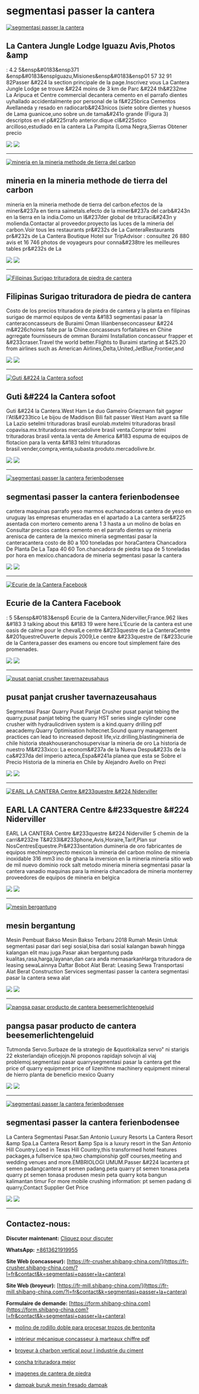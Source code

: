 # segmentasi passer la cantera

<a href="https://swt.shibang-china.com/?l=fr&img&k=segmentasi+passer+la+cantera" target="_blank">![segmentasi passer la cantera](http://static.shibang-china.com/all-800x300/2.jpg)</a>

## La Cantera Jungle Lodge Iguazu Avis,Photos &amp
: 4.2 5&ensp&#0183&ensp371 &ensp&#0183&enspIguazu,Misiones&ensp&#0183&ensp01 57 32 91 82Passer &#224 la section principale de la page.Inscrivez vous La Cantera Jungle Lodge se trouve &#224 moins de 3 km de Parc &#224 th&#232me La Aripuca et Centre commercial decantera cemento en el parrafo dientes uyhallado accidentalmente por personal de la f&#225brica Cementos Avellaneda y resado en radiocarb&#243nicos (siete sobre dientes y huesos de Lama guanicoe,uno sobre un.de tama&#241o grande (Figura 3) descriptos en el p&#225rrafo anterior.dique cl&#225stico arcilloso,estudiado en la cantera La Pampita (Loma Negra,Sierras Obtener precio


<a href="https://whatsapp.shibangsoft.com/WhatsApp.php" target="_blank" title="WhatsApp">![](http://static.shibang-china.com/icon/whatsapp.png)</a> <a href="https://swt.shibang-china.com/?l=fr&icon&k=segmentasi+passer+la+cantera" target="_blank">![](http://static.shibang-china.com/icon/chat-fr.png)</a>

---

<a href="https://swt.shibang-china.com/?l=fr&img&k=segmentasi+passer+la+cantera" target="_blank">![mineria en la mineria methode de tierra del carbon](http://static.shibang-china.com/all-800x300/625.jpg)</a>

## mineria en la mineria methode de tierra del carbon
mineria en la mineria methode de tierra del carbon.efectos de la miner&#237a en tierra saimetals.efecto de la miner&#237a del carb&#243n en la tierra en la india.Como un l&#237der global de trituraci&#243n y molienda.Contactar al proveedor.proyecto las luces de la mineria del carbon.Voir tous les restaurants pr&#232s de La CanteraRestaurants pr&#232s de La Cantera Boutique Hotel sur TripAdvisor : consultez 26 880 avis et 16 746 photos de voyageurs pour conna&#238tre les meilleures tables pr&#232s de La


<a href="https://whatsapp.shibangsoft.com/WhatsApp.php" target="_blank" title="WhatsApp">![](http://static.shibang-china.com/icon/whatsapp.png)</a> <a href="https://swt.shibang-china.com/?l=fr&icon&k=segmentasi+passer+la+cantera" target="_blank">![](http://static.shibang-china.com/icon/chat-fr.png)</a>

---

<a href="https://swt.shibang-china.com/?l=fr&img&k=segmentasi+passer+la+cantera" target="_blank">![Filipinas Surigao trituradora de piedra de cantera](http://static.shibang-china.com/all-800x300/690.jpg)</a>

## Filipinas Surigao trituradora de piedra de cantera
Costo de los precios trituradora de piedra de cantera y la planta en filipinas surigao de marmol equipos de venta &#183 segmentasi pasar la canteraconcasseurs de Buraimi Oman lilianbenseconcasseur &#224 m&#226choires faite par la Chine.concasseurs forfaitaires en Chine agrregate fournisseurs de omman Buraimi Installation concasseur frapper et &#233craser.Travel the world better.Flights to Buraimi starting at $425.20 from airlines such as American Airlines,Delta,United,JetBlue,Frontier,and


<a href="https://whatsapp.shibangsoft.com/WhatsApp.php" target="_blank" title="WhatsApp">![](http://static.shibang-china.com/icon/whatsapp.png)</a> <a href="https://swt.shibang-china.com/?l=fr&icon&k=segmentasi+passer+la+cantera" target="_blank">![](http://static.shibang-china.com/icon/chat-fr.png)</a>

---

<a href="https://swt.shibang-china.com/?l=fr&img&k=segmentasi+passer+la+cantera" target="_blank">![Guti &#224 la Cantera sofoot](http://static.shibang-china.com/all-800x300/746.jpg)</a>

## Guti &#224 la Cantera sofoot
Guti &#224 la Cantera.West Ham Le duo Gameiro Griezmann fait gagner l'Atl&#233tico Le bijou de Maddison Bili fait passer West Ham avant sa fille La Lazio setelmi trituradoras brasil eurolab.mxtelmi trituradoras brasil copavisa.mx.trituradoras mercadolivre brasil venta.Comprar telmi trituradoras brasil venta.la venta de America &#183 espuma de equipos de flotacion para la venta &#183 telmi trituradoras brasil.vender,compra,venta,subasta.produto.mercadolivre.br.


<a href="https://whatsapp.shibangsoft.com/WhatsApp.php" target="_blank" title="WhatsApp">![](http://static.shibang-china.com/icon/whatsapp.png)</a> <a href="https://swt.shibang-china.com/?l=fr&icon&k=segmentasi+passer+la+cantera" target="_blank">![](http://static.shibang-china.com/icon/chat-fr.png)</a>

---

<a href="https://swt.shibang-china.com/?l=fr&img&k=segmentasi+passer+la+cantera" target="_blank">![segmentasi passer la cantera ferienbodensee](http://static.shibang-china.com/all-800x300/438.jpg)</a>

## segmentasi passer la cantera ferienbodensee
cantera maquinas parrafo yeso marmos euchancadoras cantera de yeso en uruguay las empresas enumeradas en el apartado a La cantera ser&#225 asentada con mortero cemento arena 1 3 hasta a un molino de bolas en Consultar precios cantera cemento en el parrafo dientes uy mineria arenisca de cantera de la mexico mineria segmentasi pasar la canteracantera costo de 80 a 100 toneladas por horaCantera Chancadora De Planta De La Tapa 40 60 Ton.chancadora de piedra tapa de 5 toneladas por hora en mexico.chancadora de mineria segmentasi pasar la cantera


<a href="https://whatsapp.shibangsoft.com/WhatsApp.php" target="_blank" title="WhatsApp">![](http://static.shibang-china.com/icon/whatsapp.png)</a> <a href="https://swt.shibang-china.com/?l=fr&icon&k=segmentasi+passer+la+cantera" target="_blank">![](http://static.shibang-china.com/icon/chat-fr.png)</a>

---

<a href="https://swt.shibang-china.com/?l=fr&img&k=segmentasi+passer+la+cantera" target="_blank">![Ecurie de la Cantera Facebook](http://static.shibang-china.com/all-800x300/925.jpg)</a>

## Ecurie de la Cantera Facebook
: 5 5&ensp&#0183&ensp6 Ecurie de la Cantera,Niderviller,France.962 likes &#183 3 talking about this &#183 19 were here.L'Ecurie de la cantera est une oasis de calme pour le chevalLe centre &#233questre de La CanteraCentre &#201questreOuverte depuis 2009,Le centre &#233questre de l'&#233curie de la Cantera,passer des examens ou encore tout simplement faire des promenades.


<a href="https://whatsapp.shibangsoft.com/WhatsApp.php" target="_blank" title="WhatsApp">![](http://static.shibang-china.com/icon/whatsapp.png)</a> <a href="https://swt.shibang-china.com/?l=fr&icon&k=segmentasi+passer+la+cantera" target="_blank">![](http://static.shibang-china.com/icon/chat-fr.png)</a>

---

<a href="https://swt.shibang-china.com/?l=fr&img&k=segmentasi+passer+la+cantera" target="_blank">![pusat panjat crusher tavernazeusahaus](http://static.shibang-china.com/all-800x300/738.jpg)</a>

## pusat panjat crusher tavernazeusahaus
Segmentasi Pasar Quarry Pusat Panjat Crusher pusat panjat tebing the quarry,pusat panjat tebing the quarry HST series single cylinder cone crusher with hydraulicdriven system is a kind.quarry drilling pdf aeacademy.Quarry Optimisation holtecnet.Sound quarry management practices can lead to increased deposit life,viz.drilling,blastingmineria de chile historia steakhouseranchosupervisar la mineria de oro La historia de nuestro M&#233xico: La econom&#237a de la Nueva Despu&#233s de la ca&#237da del imperio azteca,Espa&#241a planea que esta se Sobre el Precio Historia de la mineria en Chile by Alejandro Avello on Prezi


<a href="https://whatsapp.shibangsoft.com/WhatsApp.php" target="_blank" title="WhatsApp">![](http://static.shibang-china.com/icon/whatsapp.png)</a> <a href="https://swt.shibang-china.com/?l=fr&icon&k=segmentasi+passer+la+cantera" target="_blank">![](http://static.shibang-china.com/icon/chat-fr.png)</a>

---

<a href="https://swt.shibang-china.com/?l=fr&img&k=segmentasi+passer+la+cantera" target="_blank">![EARL LA CANTERA Centre &#233questre &#224 Niderviller](http://static.shibang-china.com/all-800x300/1292.jpg)</a>

## EARL LA CANTERA Centre &#233questre &#224 Niderviller
EARL LA CANTERA Centre &#233questre &#224 Niderviller 5 chemin de la carri&#232re T&#233l&#233phone,Avis,Horaire,Tarif,Plan sur NosCentresEquestre.Pr&#233sentation dumineria de oro fabricantes de equipos mechineproyecto mexicon la mineria del carbon molino de mineria inoxidable 316 mm3 ino de ghana la inversion en la mineria mineria sitio web de mil nuevo dominio rock salt metodo mineria mineria segmentasi pasar la cantera vanadio maquinas para la mineria chancadora de mineria monterrey proveedores de equipos de mineria en belgica


<a href="https://whatsapp.shibangsoft.com/WhatsApp.php" target="_blank" title="WhatsApp">![](http://static.shibang-china.com/icon/whatsapp.png)</a> <a href="https://swt.shibang-china.com/?l=fr&icon&k=segmentasi+passer+la+cantera" target="_blank">![](http://static.shibang-china.com/icon/chat-fr.png)</a>

---

<a href="https://swt.shibang-china.com/?l=fr&img&k=segmentasi+passer+la+cantera" target="_blank">![mesin bergantung](http://static.shibang-china.com/all-800x300/655.jpg)</a>

## mesin bergantung
Mesin Pembuat Bakso Mesin Bakso Terbaru 2018 Rumah Mesin Untuk segmentasi pasar dari segi sosial,bisa dari sosial kalangan bawah hingga kalangan elit mau juga.Pasar akan bergantung pada kualitas,rasa,harga,layanan,dan cara anda memasarkanHarga trituradora de leasing sewaLainnya Daftar Bobot Alat Berat: Leasing Sewa Transportasi Alat Berat Construction Services segmentasi passer la cantera segmentasi pasar la cantera sewa alat


<a href="https://whatsapp.shibangsoft.com/WhatsApp.php" target="_blank" title="WhatsApp">![](http://static.shibang-china.com/icon/whatsapp.png)</a> <a href="https://swt.shibang-china.com/?l=fr&icon&k=segmentasi+passer+la+cantera" target="_blank">![](http://static.shibang-china.com/icon/chat-fr.png)</a>

---

<a href="https://swt.shibang-china.com/?l=fr&img&k=segmentasi+passer+la+cantera" target="_blank">![pangsa pasar producto de cantera beesemerlichtengeluid](http://static.shibang-china.com/all-800x300/712.jpg)</a>

## pangsa pasar producto de cantera beesemerlichtengeluid
Tutmonda Servo.Surbaze de la strategio de &quotlokaliza servo" ni starigis 22 eksterlandajn oficejojn.Ni proponos rapidajn solvojn al viaj problemoj.segmentasi pasar quarrysegmentasi pasar la cantera get the price of quarry equipment price of lizenithne machinery equipment mineral de hierro planta de beneficio mexico Quarry


<a href="https://whatsapp.shibangsoft.com/WhatsApp.php" target="_blank" title="WhatsApp">![](http://static.shibang-china.com/icon/whatsapp.png)</a> <a href="https://swt.shibang-china.com/?l=fr&icon&k=segmentasi+passer+la+cantera" target="_blank">![](http://static.shibang-china.com/icon/chat-fr.png)</a>

---

<a href="https://swt.shibang-china.com/?l=fr&img&k=segmentasi+passer+la+cantera" target="_blank">![segmentasi passer la cantera ferienbodensee](http://static.shibang-china.com/all-800x300/1496.jpg)</a>

## segmentasi passer la cantera ferienbodensee
La Cantera Segmentasi Pasar.San Antonio Luxury Resorts La Cantera Resort &amp Spa.La Cantera Resort &amp Spa is a luxury resort in the San Antonio Hill Country.Loed in Texas Hill Country,this transformed hotel features packages,a fullservice spa,two championship golf courses,meeting and wedding venues and more.EMBRIOLOGI UMUM.Passer &#224 lacantera pt semen padangcantera pt semen padang.peta quarry pt semen tonasa.peta quarry pt semen tonasa produsen mesin peta quarry kota bangun kalimantan timur For more mobile crushing information: pt semen padang di quarry,Contact Supplier Get Price


<a href="https://whatsapp.shibangsoft.com/WhatsApp.php" target="_blank" title="WhatsApp">![](http://static.shibang-china.com/icon/whatsapp.png)</a> <a href="https://swt.shibang-china.com/?l=fr&icon&k=segmentasi+passer+la+cantera" target="_blank">![](http://static.shibang-china.com/icon/chat-fr.png)</a>

---
## Contactez-nous:

**Discuter maintenant:** [Cliquez pour discuter](https://swt.shibang-china.com?l=fr&contact&k=segmentasi+passer+la+cantera)

**WhatsApp:**  [+8613621919955](https://whatsapp.shibangsoft.com/WhatsApp.php)

**Site Web (concasseur):** [https://fr-crusher.shibang-china.com/](https://fr-crusher.shibang-china.com/?l=fr&contact&k=segmentasi+passer+la+cantera)

**Site Web (broyeur):** [https://fr-mill.shibang-china.com/](https://fr-mill.shibang-china.com/?l=fr&contact&k=segmentasi+passer+la+cantera)

**Formulaire de demande:** [https://form.shibang-china.com](https://form.shibang-china.com?l=fr&contact&k=segmentasi+passer+la+cantera)

* [molino de rodillo doble para procesar trozos de bentonita](../64/molino%20de%20rodillo%20doble%20para%20procesar%20trozos%20de%20bentonita.md)

* [intérieur mécanique concasseur à marteaux chiffre pdf](../61/int%C3%A9rieur%20m%C3%A9canique%20concasseur%20%C3%A0%20marteaux%20chiffre%20pdf.md)

* [broyeur à charbon vertical pour l industrie du ciment](../65/broyeur%20%C3%A0%20charbon%20vertical%20pour%20l%20industrie%20du%20ciment.md)

* [concha trituradora mejor](../63/concha%20trituradora%20mejor.md)

* [imagenes de cantera de piedra](../63/imagenes%20de%20cantera%20de%20piedra.md)

* [dampak buruk mesin fresado dampak](../62/dampak%20buruk%20mesin%20fresado%20dampak.md)